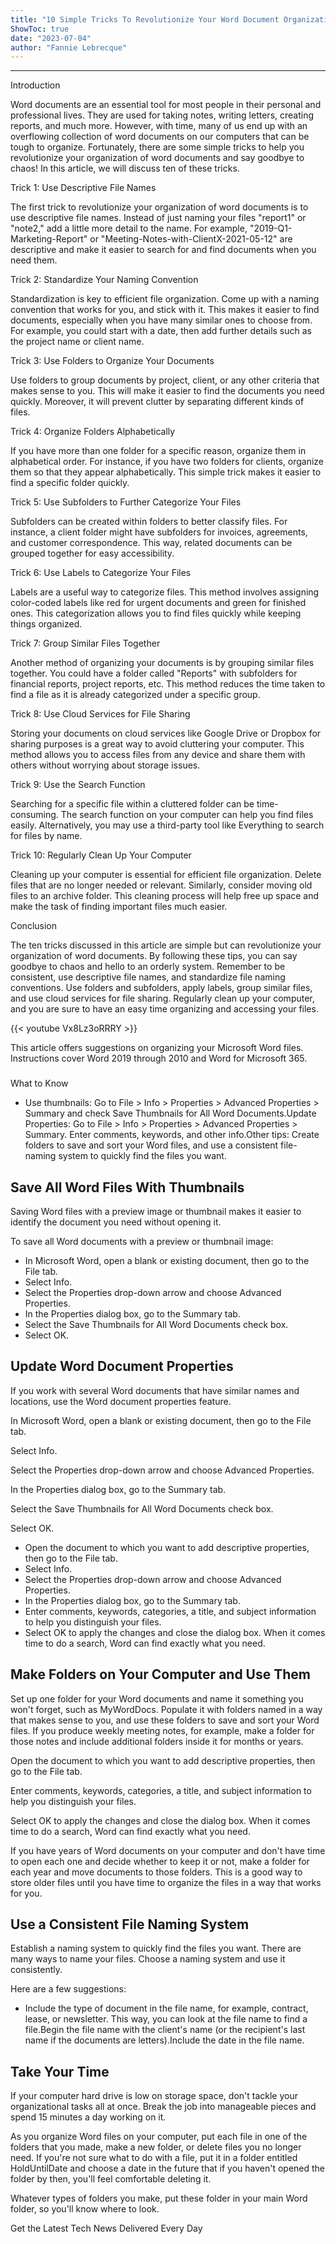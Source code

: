 ```yaml
---
title: "10 Simple Tricks To Revolutionize Your Word Document Organization - Say Goodbye To Chaos!"
ShowToc: true 
date: "2023-07-04"
author: "Fannie Lebrecque"
---
```

*****
Introduction

Word documents are an essential tool for most people in their personal and professional lives. They are used for taking notes, writing letters, creating reports, and much more. However, with time, many of us end up with an overflowing collection of word documents on our computers that can be tough to organize. Fortunately, there are some simple tricks to help you revolutionize your organization of word documents and say goodbye to chaos! In this article, we will discuss ten of these tricks.

Trick 1: Use Descriptive File Names

The first trick to revolutionize your organization of word documents is to use descriptive file names. Instead of just naming your files "report1" or "note2," add a little more detail to the name. For example, "2019-Q1-Marketing-Report" or "Meeting-Notes-with-ClientX-2021-05-12" are descriptive and make it easier to search for and find documents when you need them.

Trick 2: Standardize Your Naming Convention

Standardization is key to efficient file organization. Come up with a naming convention that works for you, and stick with it. This makes it easier to find documents, especially when you have many similar ones to choose from. For example, you could start with a date, then add further details such as the project name or client name.

Trick 3: Use Folders to Organize Your Documents

Use folders to group documents by project, client, or any other criteria that makes sense to you. This will make it easier to find the documents you need quickly. Moreover, it will prevent clutter by separating different kinds of files.

Trick 4: Organize Folders Alphabetically

If you have more than one folder for a specific reason, organize them in alphabetical order. For instance, if you have two folders for clients, organize them so that they appear alphabetically. This simple trick makes it easier to find a specific folder quickly.

Trick 5: Use Subfolders to Further Categorize Your Files

Subfolders can be created within folders to better classify files. For instance, a client folder might have subfolders for invoices, agreements, and customer correspondence. This way, related documents can be grouped together for easy accessibility.

Trick 6: Use Labels to Categorize Your Files

Labels are a useful way to categorize files. This method involves assigning color-coded labels like red for urgent documents and green for finished ones. This categorization allows you to find files quickly while keeping things organized.

Trick 7: Group Similar Files Together

Another method of organizing your documents is by grouping similar files together. You could have a folder called "Reports" with subfolders for financial reports, project reports, etc. This method reduces the time taken to find a file as it is already categorized under a specific group.

Trick 8: Use Cloud Services for File Sharing

Storing your documents on cloud services like Google Drive or Dropbox for sharing purposes is a great way to avoid cluttering your computer. This method allows you to access files from any device and share them with others without worrying about storage issues.

Trick 9: Use the Search Function

Searching for a specific file within a cluttered folder can be time-consuming. The search function on your computer can help you find files easily. Alternatively, you may use a third-party tool like Everything to search for files by name.

Trick 10: Regularly Clean Up Your Computer

Cleaning up your computer is essential for efficient file organization. Delete files that are no longer needed or relevant. Similarly, consider moving old files to an archive folder. This cleaning process will help free up space and make the task of finding important files much easier.

Conclusion

The ten tricks discussed in this article are simple but can revolutionize your organization of word documents. By following these tips, you can say goodbye to chaos and hello to an orderly system. Remember to be consistent, use descriptive file names, and standardize file naming conventions. Use folders and subfolders, apply labels, group similar files, and use cloud services for file sharing. Regularly clean up your computer, and you are sure to have an easy time organizing and accessing your files.

{{< youtube Vx8Lz3oRRRY >}} 




This article offers suggestions on organizing your Microsoft Word files. Instructions cover Word 2019 through 2010 and Word for Microsoft 365.

 
### 
What to Know
 
- Use thumbnails: Go to File > Info > Properties > Advanced Properties > Summary and check Save Thumbnails for All Word Documents.Update Properties: Go to File > Info > Properties > Advanced Properties > Summary. Enter comments, keywords, and other info.Other tips: Create folders to save and sort your Word files, and use a consistent file-naming system to quickly find the files you want.

 
##   Save All Word Files With Thumbnails  
 

Saving Word files with a preview image or thumbnail makes it easier to identify the document you need without opening it.

 

To save all Word documents with a preview or thumbnail image:

 
- In Microsoft Word, open a blank or existing document, then go to the File tab.
 - Select Info.
 - Select the Properties drop-down arrow and choose Advanced Properties.
 - In the Properties dialog box, go to the Summary tab.
 - Select the Save Thumbnails for All Word Documents check box.
 - Select OK.

 
##   Update Word Document Properties  
 

If you work with several Word documents that have similar names and locations, use the Word document properties feature.

 

In Microsoft Word, open a blank or existing document, then go to the File tab.

 

Select Info.

 

Select the Properties drop-down arrow and choose Advanced Properties.

 

In the Properties dialog box, go to the Summary tab.

 

Select the Save Thumbnails for All Word Documents check box.

 

Select OK.

 
- Open the document to which you want to add descriptive properties, then go to the File tab.
 - Select Info.
 - Select the Properties drop-down arrow and choose Advanced Properties.
 - In the Properties dialog box, go to the Summary tab.
 - Enter comments, keywords, categories, a title, and subject information to help you distinguish your files.
 - Select OK to apply the changes and close the dialog box. When it comes time to do a search, Word can find exactly what you need.

 
##   Make Folders on Your Computer and Use Them  
 

Set up one folder for your Word documents and name it something you won't forget, such as MyWordDocs. Populate it with folders named in a way that makes sense to you, and use these folders to save and sort your Word files. If you produce weekly meeting notes, for example, make a folder for those notes and include additional folders inside it for months or years.

 

Open the document to which you want to add descriptive properties, then go to the File tab.

 

Enter comments, keywords, categories, a title, and subject information to help you distinguish your files.

 

Select OK to apply the changes and close the dialog box. When it comes time to do a search, Word can find exactly what you need.

 

If you have years of Word documents on your computer and don't have time to open each one and decide whether to keep it or not, make a folder for each year and move documents to those folders. This is a good way to store older files until you have time to organize the files in a way that works for you.

 
##   Use a Consistent File Naming System  
 

Establish a naming system to quickly find the files you want. There are many ways to name your files. Choose a naming system and use it consistently.

 

Here are a few suggestions:

 
- Include the type of document in the file name, for example, contract, lease, or newsletter. This way, you can look at the file name to find a file.Begin the file name with the client's name (or the recipient's last name if the documents are letters).Include the date in the file name.

 
##   Take Your Time  
 

If your computer hard drive is low on storage space, don't tackle your organizational tasks all at once. Break the job into manageable pieces and spend 15 minutes a day working on it.

 

As you organize Word files on your computer, put each file in one of the folders that you made, make a new folder, or delete files you no longer need. If you're not sure what to do with a file, put it in a folder entitled HoldUntilDate and choose a date in the future that if you haven't opened the folder by then, you'll feel comfortable deleting it.

 

Whatever types of folders you make, put these folder in your main Word folder, so you'll know where to look.

 

Get the Latest Tech News Delivered Every Day




